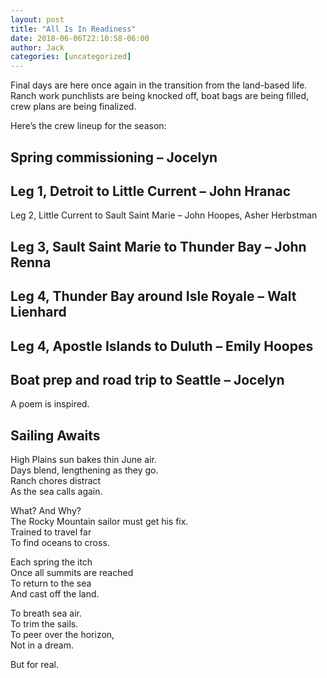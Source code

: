 ```yaml
---
layout: post
title: "All Is In Readiness"
date: 2018-06-06T22:10:58-06:00
author: Jack
categories: [uncategorized]
---
```


Final days are here once again in the transition from the land-based life. Ranch work punchlists are being knocked off, boat bags are being filled, crew plans are being finalized.

Here’s the crew lineup for the season:

## Spring commissioning – Jocelyn

## Leg 1, Detroit to Little Current – John Hranac

Leg 2, Little Current to Sault Saint Marie – John Hoopes, Asher Herbstman

## Leg 3, Sault Saint Marie to Thunder Bay – John Renna

## Leg 4, Thunder Bay around Isle Royale – Walt Lienhard

## Leg 4, Apostle Islands to Duluth – Emily Hoopes

## Boat prep and road trip to Seattle – Jocelyn

A poem is inspired.

## Sailing Awaits

High Plains sun bakes thin June air.  
Days blend, lengthening as they go.  
Ranch chores distract  
As the sea calls again.

What? And Why?  
The Rocky Mountain sailor must get his fix.  
Trained to travel far  
To find oceans to cross.

Each spring the itch  
Once all summits are reached  
To return to the sea  
And cast off the land.

To breath sea air.  
To trim the sails.  
To peer over the horizon,  
Not in a dream.

But for real.